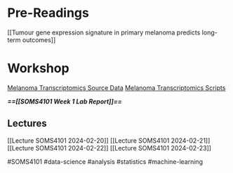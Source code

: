 
# Pre-Readings

[[Tumour gene expression signature in primary melanoma predicts long-term outcomes]]

# Workshop

[Melanoma Transcriptomics Source Data](https://github.com/Manikgarg/MelanomaTranscriptomics/tree/master/Source_Data)
[Melanoma Transcriptomics Scripts](https://github.com/Manikgarg/MelanomaTranscriptomics/tree/master/scripts)

***==[[SOMS4101 Week 1 Lab Report]]==***

## Lectures

[[Lecture SOMS4101 2024-02-20]]
[[Lecture SOMS4101 2024-02-21]]
[[Lecture SOMS4101 2024-02-22]]
[[Lecture SOMS4101 2024-02-23]]

#SOMS4101 #data-science #analysis #statistics #machine-learning 